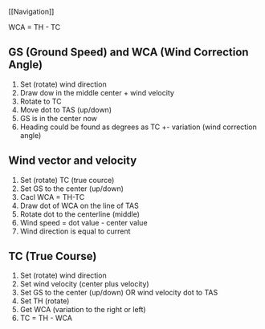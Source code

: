[[Navigation]]

WCA = TH - TC

## GS (Ground Speed) and WCA (Wind Correction Angle)

1. Set (rotate) wind direction
2. Draw dow in the middle center + wind velocity
3. Rotate to TC
4. Move dot to TAS (up/down)
5. GS is in the center now
6. Heading could be found as degrees as TC +- variation (wind correction angle)


## Wind vector and velocity

1. Set (rotate) TC (true cource)
2. Set GS to the center (up/down)
3. Cacl WCA = TH-TC
4. Draw dot of WCA on the line of TAS
5. Rotate dot to the centerline (middle)
6. Wind speed = dot value - center value
7. Wind direction is equal to current


## TC (True Course)

1. Set (rotate) wind direction
2. Set wind velocity (center plus velocity)
3. Set GS to the center (up/down) OR wind velocity dot to TAS 
4. Set TH (rotate)
5. Get WCA (variation to the right or left)
6. TC = TH - WCA